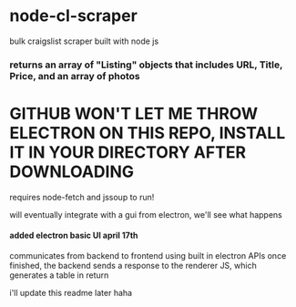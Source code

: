 # node-cl-scraper
bulk craigslist scraper built with node js

### returns an array of "Listing" objects that includes URL, Title, Price, and an array of photos

# GITHUB WON'T LET ME THROW ELECTRON ON THIS REPO, INSTALL IT IN YOUR DIRECTORY AFTER DOWNLOADING

requires node-fetch and jssoup to run!

will eventually integrate with a gui from electron, we'll see what happens


#### added electron basic UI april 17th

communicates from backend to frontend using built in electron APIs
once finished, the backend sends a response to the renderer JS, which generates a table in return

i'll update this readme later haha


